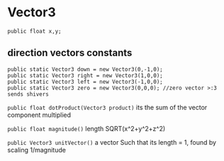 # Vector3 


``public float x,y;``


<h2>direction vectors constants</h2>

    public static Vector3 down = new Vector3(0,-1,0);
    public static Vector3 right = new Vector3(1,0,0);
    public static Vector3 left = new Vector3(-1,0,0);
    public static Vector3 zero = new Vector3(0,0,0); //zero vector >:3 sends shivers



```public float dotProduct(Vector3 product)``` its the sum of the vector component multiplied

```public float magnitude()``` length SQRT(x^2+y^2+z^2)


```public Vector3 unitVector()``` a vector Such that its length = 1, found by scaling 1/magnitude

